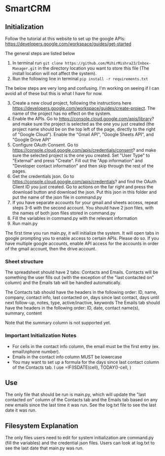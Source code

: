# SmartCRM

## Initialization

Follow the tutorial at this website to set up the google APIs: https://developers.google.com/workspace/guides/get-started

The general steps are listed below
1. In terminal run ```git clone https://github.com/MihirMishra23/Inbox-Manager.git``` in the directory location you want to store this file (The install location will not affect the system).
2. Run the following line in terminal ```pip install -r requirements.txt```

The below steps are very long and confusing. I'm working on seeing if I can avoid all of these but this is what I have for now.

3. Create a new cloud project, following the instructions here https://developers.google.com/workspace/guides/create-project. The name of the project has no effect on the system.
4. Enable the APIs. Go to https://console.cloud.google.com/apis/library? and make sure the project is selected as the one you just created (the project name should be on the top left of the page, directly to the right of "Google Cloud"). Enable the "Gmail API", "Google Sheets API", and "Google Drive API"
5. Configure OAuth Consent. Go to https://console.cloud.google.com/apis/credentials/consent? and make sure the selected project is the one you created. Set "User Type" to "External" and press "Create". Fill out the "App information" and "Developer contact information" and then skip through the rest of the pages.
6. Get the credentials json. Go to https://console.cloud.google.com/apis/credentials? and find the OAuth Client ID you just created. Go to actions on the far right and press the download button and download the json. Put this json in this folder and put the name of the json file in command.py
7. If you have separate accounts for your gmail and sheets access, repeat steps 3-6 with the second account. You should have 2 json files, with the names of both json files stored in command.py
8. Fill the variables in command.py with the relevant information
9. Run main.py

The first time you run main.py, it will initialize the system. It will open tabs in google prompting you to enable access to certain APIs. Please do so. If you have multiple google accounts, enable API access for the accounts in order of the gmail account, then the drive account.

### Sheet structure
The spreadsheet should have 2 tabs: Contacts and Emails. Contacts will be something the user fills out (with the exception of the "last contacted on" column) and the Emails tab will be handled automatically.

The Contacts tab should have the headers in the following order: ID, name, company, contact info, last contacted on, days since last contact, days until next follow-up, notes, type, active/inactive, keywords
The Emails tab should have the headers in the following order: ID, date, contact name(s), summary, content

Note that the summary column is not supported yet.

### Important Initialization Notes
- For cells in the contact info column, the email must be the first entry (ex. email\nphone number).
- Emails in the contact info column MUST be lowercase
- You may want to set up a formula for the days since last contact column of the Contacts tab. I use =IF(ISDATE(cell), TODAY()-cell, )

## Use
The only file that should be run is main.py, which will update the "last contacted on" column of the Contacts tab and the Emails tab based on any new emails since the last time it was run. See the log.txt file to see the last date it was run.

## Filesystem Explanation
The only files users need to edit for system initialization are command.py (fill the variables) and the credential json files. Users can look at log.txt to see the last date that main.py was run.
